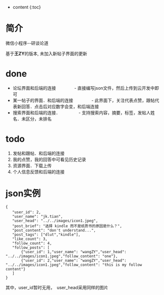* content
{:toc}

# 简介

微信小程序--研谈论道

基于**王ZY**的版本, 未加入新帖子界面的更新

# done
- 论坛界面和后端的连接
　　　　- 直接编写json文件，然后上传到云开发中即可
- 某一帖子的界面．和后端的连接
　　　　- 此界面下，关注代表点赞，跟帖代表新回答．点击后对应数字会变，和后端连接
- 搜索界面和后端的连接．
　　　　- 支持搜索内容，摘要，标签，发帖人姓名．未区分，未排名

# todo
 1. 发帖和跟帖．和后端的连接
 2. 我的点赞，我的回答中可看见历史记录
 3. 资源界面．下载上传
 4. 个人信息反馈和后端的连接

 # json实例
 ```
 {
    "user_id": 2,　
    "user_name": "jk.tian",
    "user_head": "../../images/icon1.jpeg",
    "post_brief": "选择 kindle 而不是纸质书的原因是什么？",
    "post_content": "don't understand...",
    "post_tags": ["dlut","kindle"],
    "like_count": 3,
    "follow_count": 4,
    "follow_posts": [
        {"user_id": 1,"user_name": "wangZY","user_head": "../../images/icon1.jpeg","follow_content": "one"},
        {"user_id": 2,"user_name": "wangZY","user_head": "../../images/icon1.jpeg","follow_content": "this is my follow content"}
    ]
}
 ```
 其中，user_id暂时无用，　user_head采用同样的图片
